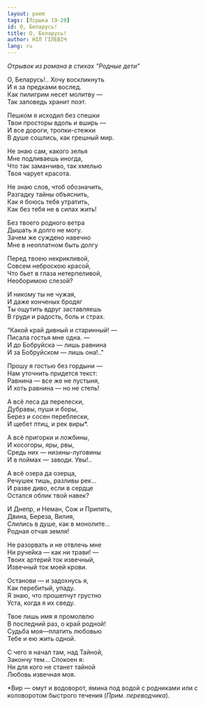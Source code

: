 ```yaml
---
layout: poem
tags: [Лірыка 19-20]
id: О, Беларусь!
title: О, Беларусь!
author: НІЛ ГІЛЕВІЧ
lang: ru
---
```



*Отрывок из романа в стихах "Родные дети”*

О, Беларусь!.. Хочу воскликнуть  
И я за предками вослед.  
Как пилигрим несет молитву —  
Так заповедь хранит поэт.  

Пешком я исходил без спешки  
Твои просторы вдоль и вширь —  
И все дороги, тропки-стежки  
В душе сошлись, как грешный мир.  

Не знаю сам, какого зелья  
Мне подливаешь иногда,  
Что так заманчиво, так хмелью  
Твоя чарует красота.  

Не знаю слов, чтоб обозначить,  
Разгадку тайны объяснить,  
Как я боюсь тебя утратить,  
Как без тебя не в силах жить!   

Без твоего родного ветра  
Дышать я долго не могу.  
Зачем же суждено навечно  
Мне в неоплатном быть долгу  

Перед твоею некрикливой,  
Совсем неброскою красой,  
Что бьет в глаза нетерпеливой,  
Необоримою слезой?  

И никому ты не чужая,  
И даже конченых бродяг  
Ты ощутить вдруг заставляешь  
В груди и радость, боль и страх.  

“Какой край дивный и старинный! —  
Писала гостья мне одна. —  
И до Бобруйска — лишь равнина  
И за Бобруйском — лишь она!.."  

Прошу я гостью без гордыни —  
Нам уточнить придется текст:  
Равнина — все же не пустыня,  
И хоть равнина — но не степь!  

А всё леса да перелески,  
Дубравы, пуши и боры,  
Берез и сосен переблески,  
И щебет птиц, и рек виры\*.

А всё пригорки и ложбины,  
И косогоры, яры, рвы,  
Средь них — низины-луговины  
И в поймах — заводи. Увы!..  

А всё озера да озерца,  
Речушек тишь, разливы рек...  
И разве диво, если в сердце  
Остался облик твой навек?  

И Днепр, и Неман, Сож и Припять,  
Двина, Береза, Вилия,  
Слились в душе, как в монолите...  
Родная отчая земля!  

Не разорвать и не отвлечь мне  
Ни ручейка — как ни трави! —  
Твоих артерий ток извечный,  
Извечный ток моей крови.  

Останови — и задохнусь я,  
Как перебитый, упаду.  
Я знаю, что прошепчут грустно  
Уста, когда я их сведу.  

Твое лишь имя я промолвлю  
В последний раз, о край родной!  
Судьба моя—платить любовью  
Тебе и ею жить одной.  

С чего я начал там, над Тайной,  
Закончу тем... Спокоен я:  
Ни для кого не станет тайной  
Любовь извечная моя.  

\*Вир — омут и водоворот, ямина под водой с родниками или с коловоротом быстрого течения (*Прим. переводчика*).
